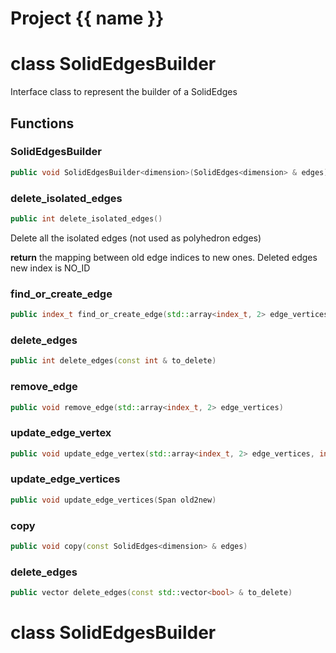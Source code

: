 <script setup>
import {useRoute} from 'vitepress'
const {path} = useRoute()
const tokens = path.split('/')
const words = tokens[2].split('-');
for (let i = 0; i < words.length; i++) {
    words[i] = words[i].charAt(0).toUpperCase() + words[i].slice(1);
    words[i] = words[i].replace('geode', 'Geode')
}
const name = words.join('-');
</script>
# Project {{ name }}

# class SolidEdgesBuilder


 Interface class to represent the builder of a SolidEdges



## Functions

### SolidEdgesBuilder

```cpp
public void SolidEdgesBuilder<dimension>(SolidEdges<dimension> & edges)
```


### delete_isolated_edges

```cpp
public int delete_isolated_edges()
```


 Delete all the isolated edges (not used as polyhedron edges)

**return** the mapping between old edge indices to new ones. Deleted edges new index is NO_ID

### find_or_create_edge

```cpp
public index_t find_or_create_edge(std::array<index_t, 2> edge_vertices)
```


### delete_edges

```cpp
public int delete_edges(const int & to_delete)
```


### remove_edge

```cpp
public void remove_edge(std::array<index_t, 2> edge_vertices)
```


### update_edge_vertex

```cpp
public void update_edge_vertex(std::array<index_t, 2> edge_vertices, index_t edge_vertex_id, index_t new_vertex_id)
```


### update_edge_vertices

```cpp
public void update_edge_vertices(Span old2new)
```


### copy

```cpp
public void copy(const SolidEdges<dimension> & edges)
```


### delete_edges

```cpp
public vector delete_edges(const std::vector<bool> & to_delete)
```



# class SolidEdgesBuilder

